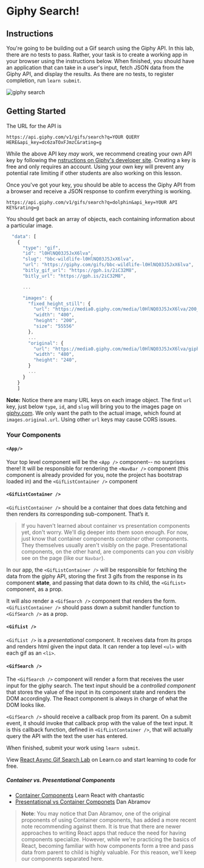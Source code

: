 # Giphy Search!

## Instructions

You're going to be building out a Gif search using the Giphy API. In this lab, 
there are no tests to pass. Rather, your task is to create a working app in
your browser using the instructions below. When finished, you should have an
application that can take in a user's input, fetch JSON data from the Giphy API,
and display the results. As there are no tests, to register completion, run `learn submit`.

![giphy search](https://raw.githubusercontent.com/learn-co-curriculum/react-async-gif-search-lab/master/async.gif)

## Getting Started

The URL for the API is

`https://api.giphy.com/v1/gifs/search?q=YOUR QUERY HERE&api_key=dc6zaTOxFJmzC&rating=g`

While the above API key _may_ work, we recommend creating your own API key by 
following the [nstructions on Giphy's developer site][create_key]. Creating a key is free
and only requires an account. Using your own key will prevent any potential rate limiting if other 
students are also working on this lesson.

[create_key]: https://developers.giphy.com/docs/api/#quick-start-guide

Once you've got your key, you should be able to access the Giphy API from a browser and receive
a JSON response to confirm everything is working.

`https://api.giphy.com/v1/gifs/search?q=dolphin&api_key=YOUR API KEY&rating=g`

You should get back an array of objects, each containing information about a particular image.

```js
  "data": [
    {
      "type": "gif",
      "id": "l0HlNQ03J5JxX6lva",
      "slug": "bbc-wildlife-l0HlNQ03J5JxX6lva",
      "url": "https://giphy.com/gifs/bbc-wildlife-l0HlNQ03J5JxX6lva",
      "bitly_gif_url": "https://gph.is/2iC32M8",
      "bitly_url": "https://gph.is/2iC32M8",

      ...

      "images": {
        "fixed_height_still": {
          "url": "https://media0.giphy.com/media/l0HlNQ03J5JxX6lva/200_s.gif?cid=e1bb72ff5b9fa2866168584b51f13892",
          "width": "400",
          "height": "200",
          "size": "55556"
        },
        ...
        "original": {
          "url": "https://media0.giphy.com/media/l0HlNQ03J5JxX6lva/giphy.gif?cid=e1bb72ff5b9fa2866168584b51f13892",
          "width": "480",
          "height": "240",
        }
        ...
      }
    }
    ]
```

**Note:** Notice there are many URL keys on each image object. The first `url`
key, just below `type`, `id`, and `slug` will bring you to the images page on
[giphy.com](giphy.com). We only want the path to the actual image, which found
at `images.original.url`. Using other `url` keys may cause CORS issues.

### Your Components

#### `<App/>`

Your top level component will be the `<App />` component-- no surprises there!
It will be responsible for rendering the `<NavBar />` component (this component
is already provided for you, note the project has bootstrap loaded in) and the
`<GifListContainer />` component

#### `<GifListContainer />`

`<GifListContainer />` should be a container that does data fetching and then renders its corresponding sub-component. That’s it.

> If you haven't learned about container vs presentation components yet, don't worry. We'll dig deeper into them soon enough. For now, just know that container components _container_ other components. They themselves usually aren't visibly on the page. Presentational components, on the other hand, are components can you _can_ visibly see on the page (like our `Navbar`).

In our app, the `<GifListContainer />` will be responsible for fetching the data
from the giphy API, storing the first 3 gifs from the response in its component
**state**, and passing that data down to its child, the `<GifList>` component, as
a prop.

It will also render a `<GifSearch />` component that renders the form.
`<GifListContainer />` should pass down a submit handler function to `<GifSearch />`
as a prop.

#### `<GifList />`

`<GifList />` is a _presentational_ component. It receives data from its props
and renders html given the input data. It can render a top level `<ul>` with
each gif as an `<li>`.

#### `<GifSearch />`

The `<GifSearch />` component will render a form that receives the user input
for the giphy search. The text input should be a _controlled component_ that
stores the value of the input in its component state and renders the DOM
accordingly. The React component is always in charge of what the DOM looks like.

`<GifSearch />` should receive a callback prop from its parent. On a submit
event, it should invoke that callback prop with the value of the text input. It
is this callback function, defined in `<GifListContainer />`, that will actually
query the API with the text the user has entered.

When finished, submit your work using `learn submit`.

<p class='util--hide'>View <a href='https://learn.co/lessons/react-async-gif-search-lab'>React Async Gif Search Lab</a> on Learn.co and start learning to code for free.</p>

##### Container vs. Presentational Components

- [Container Components](https://medium.com/@learnreact/container-components-c0e67432e005) Learn React with chantastic
- [Presentational vs Container Componets](https://medium.com/@dan_abramov/smart-and-dumb-components-7ca2f9a7c7d0) Dan Abramov

> **Note**: You may notice that Dan Abramov, one of the original proponents of 
> using Container components, has added a more recent note recommending against them.
> It is true that there are newer approaches to writing React apps that reduce the
> need for having components specialize. However, while we're practicing the basics
> of React, becoming familiar with how components form a tree and pass data from
> parent to child is highly valuable. For this reason, we'll keep our components
> separated here.
